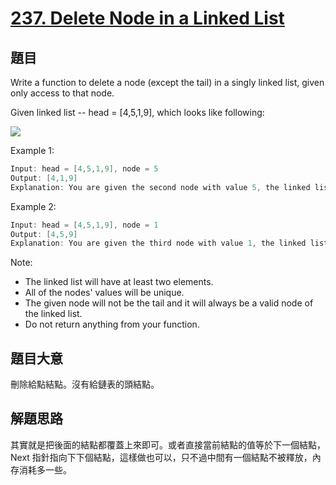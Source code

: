 # [237. Delete Node in a Linked List](https://leetcode.com/problems/delete-node-in-a-linked-list/)

## 題目

Write a function to delete a node (except the tail) in a singly linked list, given only access to that node.

Given linked list -- head = [4,5,1,9], which looks like following:

![](https://assets.leetcode.com/uploads/2018/12/28/237_example.png)

Example 1:

```c
Input: head = [4,5,1,9], node = 5
Output: [4,1,9]
Explanation: You are given the second node with value 5, the linked list should become 4 -> 1 -> 9 after calling your function.
```

Example 2:

```c
Input: head = [4,5,1,9], node = 1
Output: [4,5,9]
Explanation: You are given the third node with value 1, the linked list should become 4 -> 5 -> 9 after calling your function.
```

Note:

- The linked list will have at least two elements.
- All of the nodes' values will be unique.
- The given node will not be the tail and it will always be a valid node of the linked list.
- Do not return anything from your function.

## 題目大意

刪除給點結點。沒有給鏈表的頭結點。

## 解題思路

其實就是把後面的結點都覆蓋上來即可。或者直接當前結點的值等於下一個結點，Next 指針指向下下個結點，這樣做也可以，只不過中間有一個結點不被釋放，內存消耗多一些。